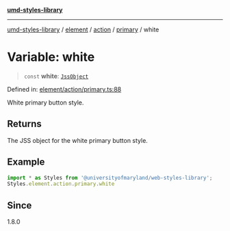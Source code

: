 [**umd-styles-library**](../../../../../../README.md)

***

[umd-styles-library](../../../../../../modules.md) / [element](../../../../../README.md) / [action](../../../README.md) / [primary](../README.md) / white

# Variable: white

> `const` **white**: [`JssObject`](../../../../../../utilities/namespaces/transform/type-aliases/JssObject.md)

Defined in: [element/action/primary.ts:88](https://github.com/UMD-Digital/design-system/blob/8c958a0419ab79ba8bcba0aabd12f79a69ac5834/packages/styles/source/element/action/primary.ts#L88)

White primary button style.

## Returns

The JSS object for the white primary button style.

## Example

```typescript
import * as Styles from '@universityofmaryland/web-styles-library';
Styles.element.action.primary.white
```

## Since

1.8.0
